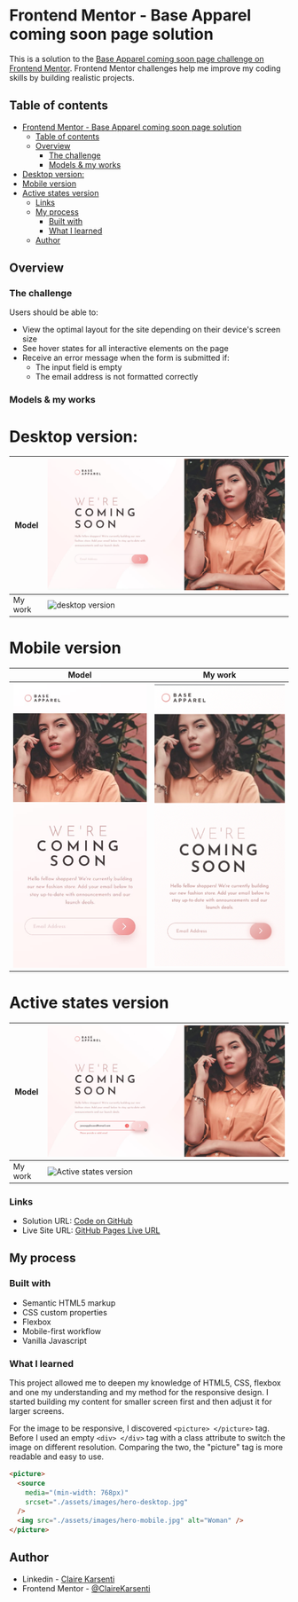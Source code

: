 # Frontend Mentor - Base Apparel coming soon page solution

This is a solution to the [Base Apparel coming soon page challenge on Frontend Mentor](https://www.frontendmentor.io/challenges/base-apparel-coming-soon-page-5d46b47f8db8a7063f9331a0).
Frontend Mentor challenges help me improve my coding skills by building realistic projects.

## Table of contents

- [Frontend Mentor - Base Apparel coming soon page solution](#frontend-mentor---base-apparel-coming-soon-page-solution)
  - [Table of contents](#table-of-contents)
  - [Overview](#overview)
    - [The challenge](#the-challenge)
    - [Models \& my works](#models--my-works)
- [Desktop version:](#desktop-version)
- [Mobile version](#mobile-version)
- [Active states version](#active-states-version)
    - [Links](#links)
  - [My process](#my-process)
    - [Built with](#built-with)
    - [What I learned](#what-i-learned)
  - [Author](#author)

## Overview

### The challenge

Users should be able to:

- View the optimal layout for the site depending on their device's screen size
- See hover states for all interactive elements on the page
- Receive an error message when the form is submitted if:
  - The input field is empty
  - The email address is not formatted correctly

### Models & my works

# Desktop version:

| Model   | ![desktop version](/assets/design/desktop-design.jpg)           |
| ------- | --------------------------------------------------------------- |
| My work | ![desktop version](/assets/my-work/my-work-desktop-version.png) |

# Mobile version

| Model                                               | My work                                                       |
| --------------------------------------------------- | ------------------------------------------------------------- |
| ![mobile version](/assets/design/mobile-design.jpg) | ![mobile version](/assets/my-work/my-work-mobile-version.png) |

# Active states version

| Model   | ![Active states version](/assets/design/active-states.jpg)                  |
| ------- | --------------------------------------------------------------------------- |
| My work | ![Active states version](/assets/my-work/my-work-active-states-version.png) |

### Links

- Solution URL: [Code on GitHub](https://github.com/ClaireKarsenti/Base-Apparel-Coming-Soon-Page)
- Live Site URL: [GitHub Pages Live URL](https://clairekarsenti.github.io/Base-Apparel-Coming-Soon-Page/)

## My process

### Built with

- Semantic HTML5 markup
- CSS custom properties
- Flexbox
- Mobile-first workflow
- Vanilla Javascript

### What I learned

This project allowed me to deepen my knowledge of HTML5, CSS, flexbox and one my understanding and my method for the responsive design. I started building my content for smaller screen first and then adjust it for larger screens.

For the image to be responsive, I discovered `<picture> </picture>` tag. Before I used an empty `<div> </div>` tag with a class attribute to switch the image on different resolution. Comparing the two, the "picture" tag is more readable and easy to use.

```html
<picture>
  <source
    media="(min-width: 768px)"
    srcset="./assets/images/hero-desktop.jpg"
  />
  <img src="./assets/images/hero-mobile.jpg" alt="Woman" />
</picture>
```

## Author

- Linkedin - [Claire Karsenti](https://www.linkedin.com/in/claire-karsenti/)
- Frontend Mentor - [@ClaireKarsenti](https://www.frontendmentor.io/profile/ClaireKarsenti)